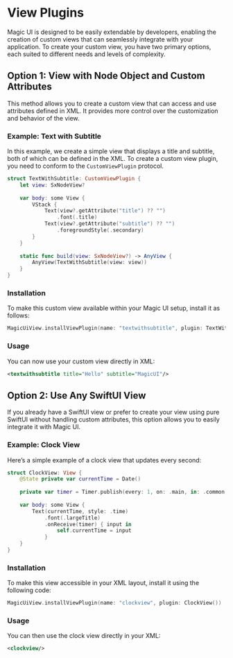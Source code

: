 # View Plugins

Magic UI is designed to be easily extendable by developers, enabling the creation of custom views that can seamlessly integrate with your application. To create your custom view, you have two primary options, each suited to different needs and levels of complexity.

## Option 1: View with Node Object and Custom Attributes

This method allows you to create a custom view that can access and use attributes defined in XML. It provides more control over the customization and behavior of the view.

### Example: Text with Subtitle
In this example, we create a simple view that displays a title and subtitle, both of which can be defined in the XML.
To create a custom view plugin, you need to conform to the `CustomViewPlugin` protocol.

```swift
struct TextWithSubtitle: CustomViewPlugin {
    let view: SxNodeView?
    
    var body: some View {
        VStack {
            Text(view?.getAttribute("title") ?? "")
                .font(.title)
            Text(view?.getAttribute("subtitle") ?? "")
                .foregroundStyle(.secondary)
        }
    }
    
    static func build(view: SxNodeView?) -> AnyView {
        AnyView(TextWithSubtitle(view: view))
    }
}
```
### Installation
To make this custom view available within your Magic UI setup, install it as follows:

```swift
MagicUiView.installViewPlugin(name: "textwithsubtitle", plugin: TextWithSubtitle.self)
```

### Usage
You can now use your custom view directly in XML:
```xml
<textwithsubtitle title="Hello" subtitle="MagicUI"/>
```


## Option 2: Use Any SwiftUI View

If you already have a SwiftUI view or prefer to create your view using pure SwiftUI without handling custom attributes, this option allows you to easily integrate it with Magic UI.

### Example: Clock View
Here’s a simple example of a clock view that updates every second:
```swift
struct ClockView: View {
    @State private var currentTime = Date()
    
    private var timer = Timer.publish(every: 1, on: .main, in: .common).autoconnect()
    
    var body: some View {
        Text(currentTime, style: .time)
            .font(.largeTitle)
            .onReceive(timer) { input in
                self.currentTime = input
            }
    }
}
```

### Installation
To make this view accessible in your XML layout, install it using the following code:
```swift
MagicUiView.installViewPlugin(name: "clockview", plugin: ClockView())
```

### Usage
You can then use the clock view directly in your XML:
```xml
<clockview/>
```
